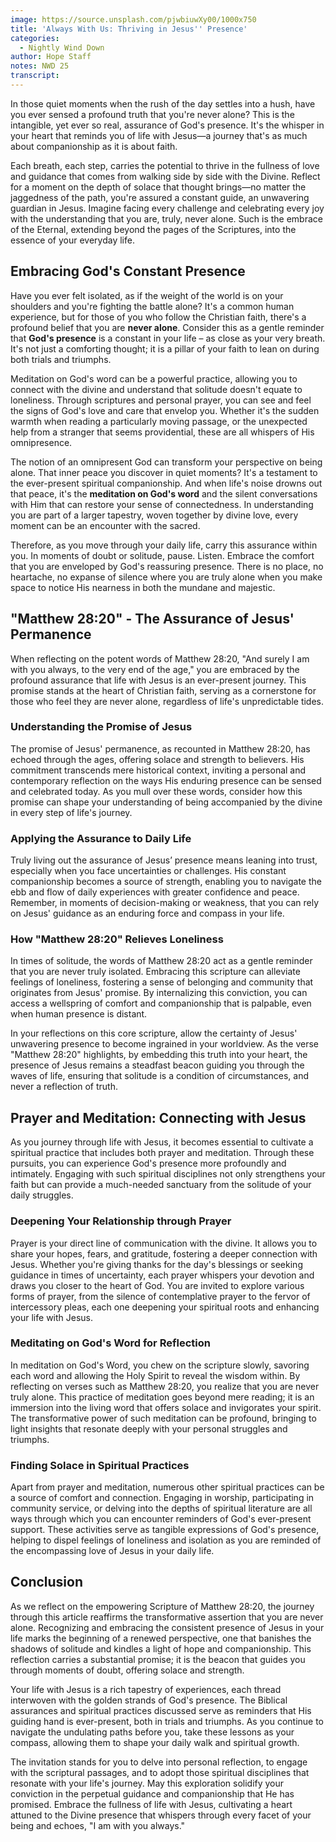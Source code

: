```yaml
---
image: https://source.unsplash.com/pjwbiuwXy00/1000x750
title: 'Always With Us: Thriving in Jesus'' Presence'
categories:
  - Nightly Wind Down
author: Hope Staff
notes: NWD 25
transcript:
---
```

In those quiet moments when the rush of the day settles into a hush, have you ever sensed a profound truth that you're never alone? This is the intangible, yet ever so real, assurance of God's presence. It's the whisper in your heart that reminds you of life with Jesus—a journey that's as much about companionship as it is about faith.

Each breath, each step, carries the potential to thrive in the fullness of love and guidance that comes from walking side by side with the Divine. Reflect for a moment on the depth of solace that thought brings—no matter the jaggedness of the path, you're assured a constant guide, an unwavering guardian in Jesus. Imagine facing every challenge and celebrating every joy with the understanding that you are, truly, never alone. Such is the embrace of the Eternal, extending beyond the pages of the Scriptures, into the essence of your everyday life.

## **Embracing God's Constant Presence**

Have you ever felt isolated, as if the weight of the world is on your shoulders and you're fighting the battle alone? It's a common human experience, but for those of you who follow the Christian faith, there's a profound belief that you are&nbsp;**never alone**. Consider this as a gentle reminder that&nbsp;**God's presence**&nbsp;is a constant in your life – as close as your very breath. It's not just a comforting thought; it is a pillar of your faith to lean on during both trials and triumphs.

Meditation on God's word can be a powerful practice, allowing you to connect with the divine and understand that solitude doesn't equate to loneliness. Through scriptures and personal prayer, you can see and feel the signs of God's love and care that envelop you. Whether it's the sudden warmth when reading a particularly moving passage, or the unexpected help from a stranger that seems providential, these are all whispers of His omnipresence.

The notion of an omnipresent God can transform your perspective on being alone. That inner peace you discover in quiet moments? It's a testament to the ever-present spiritual companionship. And when life's noise drowns out that peace, it's the&nbsp;**meditation on God's word**&nbsp;and the silent conversations with Him that can restore your sense of connectedness. In understanding you are part of a larger tapestry, woven together by divine love, every moment can be an encounter with the sacred.

Therefore, as you move through your daily life, carry this assurance within you. In moments of doubt or solitude, pause. Listen. Embrace the comfort that you are enveloped by God's reassuring presence. There is no place, no heartache, no expanse of silence where you are truly alone when you make space to notice His nearness in both the mundane and majestic.

## **"Matthew 28:20" - The Assurance of Jesus' Permanence**

When reflecting on the potent words of Matthew 28:20, "And surely I am with you always, to the very end of the age," you are embraced by the profound assurance that life with Jesus is an ever-present journey. This promise stands at the heart of Christian faith, serving as a cornerstone for those who feel they are never alone, regardless of life's unpredictable tides.

### **Understanding the Promise of Jesus**

The promise of Jesus' permanence, as recounted in Matthew 28:20, has echoed through the ages, offering solace and strength to believers. His commitment transcends mere historical context, inviting a personal and contemporary reflection on the ways His enduring presence can be sensed and celebrated today. As you mull over these words, consider how this promise can shape your understanding of being accompanied by the divine in every step of life's journey.

### **Applying the Assurance to Daily Life**

Truly living out the assurance of Jesus’ presence means leaning into trust, especially when you face uncertainties or challenges. His constant companionship becomes a source of strength, enabling you to navigate the ebb and flow of daily experiences with greater confidence and peace. Remember, in moments of decision-making or weakness, that you can rely on Jesus' guidance as an enduring force and compass in your life.

### **How "Matthew 28:20" Relieves Loneliness**

In times of solitude, the words of Matthew 28:20 act as a gentle reminder that you are never truly isolated. Embracing this scripture can alleviate feelings of loneliness, fostering a sense of belonging and community that originates from Jesus' promise. By internalizing this conviction, you can access a wellspring of comfort and companionship that is palpable, even when human presence is distant.

In your reflections on this core scripture, allow the certainty of Jesus' unwavering presence to become ingrained in your worldview. As the verse "Matthew 28:20" highlights, by embedding this truth into your heart, the presence of Jesus remains a steadfast beacon guiding you through the waves of life, ensuring that solitude is a condition of circumstances, and never a reflection of truth.

## **Prayer and Meditation: Connecting with Jesus**

As you journey through life with Jesus, it becomes essential to cultivate a spiritual practice that includes both prayer and meditation. Through these pursuits, you can experience God's presence more profoundly and intimately. Engaging with such spiritual disciplines not only strengthens your faith but can provide a much-needed sanctuary from the solitude of your daily struggles.

### **Deepening Your Relationship through Prayer**

Prayer is your direct line of communication with the divine. It allows you to share your hopes, fears, and gratitude, fostering a deeper connection with Jesus. Whether you're giving thanks for the day's blessings or seeking guidance in times of uncertainty, each prayer whispers your devotion and draws you closer to the heart of God. You are invited to explore various forms of prayer, from the silence of contemplative prayer to the fervor of intercessory pleas, each one deepening your spiritual roots and enhancing your life with Jesus.

### **Meditating on God's Word for Reflection**

In meditation on God's Word, you chew on the scripture slowly, savoring each word and allowing the Holy Spirit to reveal the wisdom within. By reflecting on verses such as Matthew 28:20, you realize that you are never truly alone. This practice of meditation goes beyond mere reading; it is an immersion into the living word that offers solace and invigorates your spirit. The transformative power of such meditation can be profound, bringing to light insights that resonate deeply with your personal struggles and triumphs.

### **Finding Solace in Spiritual Practices**

Apart from prayer and meditation, numerous other spiritual practices can be a source of comfort and connection. Engaging in worship, participating in community service, or delving into the depths of spiritual literature are all ways through which you can encounter reminders of God's ever-present support. These activities serve as tangible expressions of God's presence, helping to dispel feelings of loneliness and isolation as you are reminded of the encompassing love of Jesus in your daily life.

## **Conclusion**

As we reflect on the empowering Scripture of Matthew 28:20, the journey through this article reaffirms the transformative assertion that you are never alone. Recognizing and embracing the consistent presence of Jesus in your life marks the beginning of a renewed perspective, one that banishes the shadows of solitude and kindles a light of hope and companionship. This reflection carries a substantial promise; it is the beacon that guides you through moments of doubt, offering solace and strength.

Your life with Jesus is a rich tapestry of experiences, each thread interwoven with the golden strands of God's presence. The Biblical assurances and spiritual practices discussed serve as reminders that His guiding hand is ever-present, both in trials and triumphs. As you continue to navigate the undulating paths before you, take these lessons as your compass, allowing them to shape your daily walk and spiritual growth.

The invitation stands for you to delve into personal reflection, to engage with the scriptural passages, and to adopt those spiritual disciplines that resonate with your life's journey. May this exploration solidify your conviction in the perpetual guidance and companionship that He has promised. Embrace the fullness of life with Jesus, cultivating a heart attuned to the Divine presence that whispers through every facet of your being and echoes, "I am with you always."